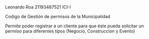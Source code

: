 Leonardo Roa
21193487521
ICI-I

Codigo de Gestión de permisos de la Municipalidad

Permite poder registrar a un cliente para que éste pueda solicitar un permiso para diferentes tipos (Negocio, Construccion y Evento)